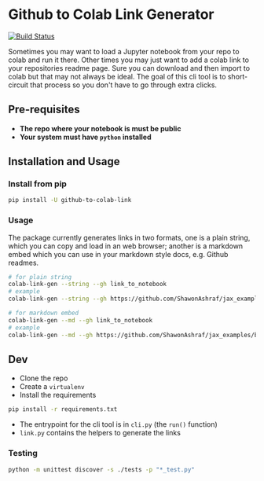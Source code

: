 # Github to Colab Link Generator

[![Build Status](https://dev.azure.com/shawonAshraf/github-to-colab-link/_apis/build/status/ShawonAshraf.github-to-colab-link%20(1)?branchName=main)](https://dev.azure.com/shawonAshraf/github-to-colab-link/_build/latest?definitionId=11&branchName=main)

Sometimes you may want to load a Jupyter notebook from your repo to colab and run it there. Other times you may just want to add a colab link to your repositories readme page. Sure you can download and then import to colab but that may not always be ideal. The goal of this cli tool is to short-circuit that process so you don't have to go through extra clicks.

## Pre-requisites

- __The repo where your notebook is must be public__
- __Your system must have `python` installed__

## Installation and Usage

### Install from pip

```bash
pip install -U github-to-colab-link
```

### Usage

The package currently generates links in two formats, one is a plain string, which you can copy and load in an web browser; another is a markdown embed which you can use in your markdown style docs, e.g. Github readmes.

```bash
# for plain string
colab-link-gen --string --gh link_to_notebook
# example
colab-link-gen --string --gh https://github.com/ShawonAshraf/jax_examples/blob/main/playground/palmers_penguins.ipynb
```

```bash
# for markdown embed
colab-link-gen --md --gh link_to_notebook
# example
colab-link-gen --md --gh https://github.com/ShawonAshraf/jax_examples/blob/main/playground/palmers_penguins.ipynb
```

## Dev

- Clone the repo
- Create a `virtualenv`
- Install the requirements

```bash
pip install -r requirements.txt
```

- The entrypoint for the cli tool is in `cli.py` (the `run()` function)
- `link.py` contains the helpers to generate the links

### Testing

```bash
python -m unittest discover -s ./tests -p "*_test.py"
```
